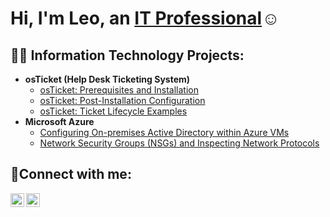 <h1>Hi, I'm Leo, an <a href="https://www.linkedin.com/in/lewaa-massoud">IT Professional</a>☺</h1>

<h2>👨‍💻 Information Technology Projects:</h2>

- <b>osTicket (Help Desk Ticketing System)</b>
  - [osTicket: Prerequisites and Installation](https://github.com/lemass310/osticket-prereqs)
  - [osTicket: Post-Installation Configuration](https://github.com/lemass310/post-install-config)
  - [osTicket: Ticket Lifecycle Examples](https://github.com/lemass310/ticket-lifecycle)
- <b>Microsoft Azure</b>
  - [Configuring On-premises Active Directory within Azure VMs](https://github.com/lemass310/configure-ad)
  - [Network Security Groups (NSGs) and Inspecting Network Protocols](https://github.com/lemass310/azure-network-protocols)

<h2>🤳Connect with me:</h2>

[<img align="left" alt="Josh | LinkedIn" width="22px" src="https://cdn.jsdelivr.net/npm/simple-icons@v3/icons/linkedin.svg" />][linkedin]
[<img align="left" alt="Josh | Indeed" width="22px" src="https://cdn.jsdelivr.net/npm/simple-icons@v3/icons/indeed.svg" />][indeed]

[indeed]: https://profile.indeed.com/?hl=en_US&co=US&from=gnav-jobseeker-profile--profile-one-frontend
[linkedin]: https://www.linkedin.com/in/lewaa-massoud
